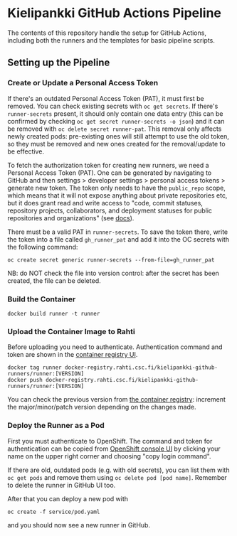 # Kielipankki GitHub Actions Pipeline

The contents of this repository handle the setup for GitHub Actions, including
both the runners and the templates for basic pipeline scripts.

## Setting up the Pipeline

### Create or Update a Personal Access Token

If there's an outdated Personal Access Token (PAT), it must first be removed.
You can check existing secrets with `oc get secrets`. If there's
`runner-secrets` present, it should only contain one data entry (this can be
confirmed by checking `oc get secret runner-secrets -o json`) and it can be
removed with `oc delete secret runner-pat`. This removal only affects newly
created pods: pre-existing ones will still attempt to use the old token, so
they must be removed and new ones created for the removal/update to be
effective.

To fetch the authorization token for creating new runners, we need a Personal
Access Token (PAT). One can be generated by navigating to GitHub and then
settings > developer settings > personal access tokens > generate new token.
The token only needs to have the `public_repo` scope, which means that it will
not expose anything about private repositories etc, but it does grant read and
write access to "code, commit statuses, repository projects, collaborators, and
deployment statuses for public repositories and organizations" (see
[docs](https://docs.github.com/en/developers/apps/building-oauth-apps/scopes-for-oauth-apps)).

There must be a valid PAT in `runner-secrets`. To save the token there, write
the token into a file called `gh_runner_pat` and add it into the OC secrets
with the following command:
```
oc create secret generic runner-secrets --from-file=gh_runner_pat
```

NB: do NOT check the file into version control: after the secret has been
created, the file can be deleted.


### Build the Container
```
docker build runner -t runner
```

### Upload the Container Image to Rahti
Before uploading you need to authenticate. Authentication command and token are
shown in the [container registry
UI](https://registry-console.rahti.csc.fi/registry#/?namespace=kielipankki-github-runners).
```
docker tag runner docker-registry.rahti.csc.fi/kielipankki-github-runners/runner:[VERSION]
docker push docker-registry.rahti.csc.fi/kielipankki-github-runners/runner:[VERSION]
```
You can check the previous version from [the container
registry](https://registry-console.rahti.csc.fi/registry#/?namespace=kielipankki-github-runners):
increment the major/minor/patch version depending on the changes made.

### Deploy the Runner as a Pod
First you must authenticate to OpenShift. The command and token for
authentication can be copied from [OpenShift console
UI](https://rahti.csc.fi:8443/console/catalog) by clicking your name on the
upper right corner and choosing "copy login command".

If there are old, outdated pods (e.g. with old secrets), you can list them with
`oc get pods` and remove them using `oc delete pod [pod name]`. Remember to
delete the runner in GitHub UI too.

After that you can deploy a new pod with
```
oc create -f service/pod.yaml
```
and you should now see a new runner in GitHub.
